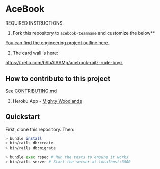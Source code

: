 # AceBook


REQUIRED INSTRUCTIONS:

1. Fork this repository to `acebook-teamname` and customize
the below**

[You can find the engineering project outline here.](https://github.com/makersacademy/course/tree/master/engineering_projects/rails)

2. The card wall is here:

https://trello.com/b/IbAlAAMg/acebook-railz-rude-boyz

## How to contribute to this project
See [CONTRIBUTING.md](CONTRIBUTING.md)

3. Heroku App - [Mighty Woodlands](https://mighty-woodland-36916.herokuapp.com/posts)

## Quickstart

First, clone this repository. Then:

```bash
> bundle install
> bin/rails db:create
> bin/rails db:migrate

> bundle exec rspec # Run the tests to ensure it works
> bin/rails server # Start the server at localhost:3000
```
